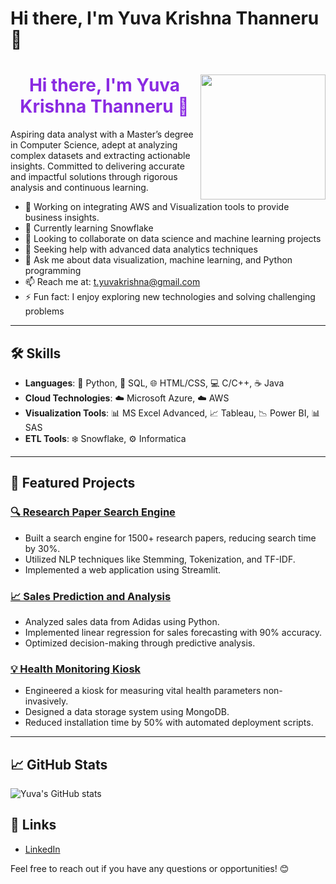 # Hi there, I'm Yuva Krishna Thanneru 👋
<div align="center">
  <img src="https://your-animation-url/guy-working.gif" align="right" width="200"/>
  <h1 style="color:#8a2be2;">Hi there, I'm Yuva Krishna Thanneru 👋</h1>
</div>

Aspiring data analyst with a Master’s degree in Computer Science, adept at analyzing complex datasets and extracting actionable insights. Committed to delivering accurate and impactful solutions through rigorous analysis and continuous learning.

- 🔭 Working on integrating AWS and Visualization tools to provide business insights.
- 🌱 Currently learning Snowflake
- 👯 Looking to collaborate on data science and machine learning projects
- 🤔 Seeking help with advanced data analytics techniques
- 💬 Ask me about data visualization, machine learning, and Python programming
- 📫 Reach me at: t.yuvakrishna@gmail.com
- ⚡ Fun fact: I enjoy exploring new technologies and solving challenging problems

---

## 🛠️ Skills

- **Languages**: 🐍 Python, 💾 SQL, 🌐 HTML/CSS, 💻 C/C++, ☕ Java
- **Cloud Technologies**: ☁️ Microsoft Azure, ☁️ AWS
- **Visualization Tools**: 📊 MS Excel Advanced, 📈 Tableau, 📉 Power BI, 📊 SAS
- **ETL Tools**: ❄️ Snowflake, ⚙️ Informatica
---

## 📂 Featured Projects

### [🔍 Research Paper Search Engine](https://github.com/yourusername/research-paper-search-engine)
- Built a search engine for 1500+ research papers, reducing search time by 30%.
- Utilized NLP techniques like Stemming, Tokenization, and TF-IDF.
- Implemented a web application using Streamlit.

### [📈 Sales Prediction and Analysis](https://github.com/yourusername/sales-prediction-analysis)
- Analyzed sales data from Adidas using Python.
- Implemented linear regression for sales forecasting with 90% accuracy.
- Optimized decision-making through predictive analysis.

### [💡 Health Monitoring Kiosk](https://github.com/yourusername/health-monitoring-kiosk)
- Engineered a kiosk for measuring vital health parameters non-invasively.
- Designed a data storage system using MongoDB.
- Reduced installation time by 50% with automated deployment scripts.

---

## 📈 GitHub Stats

![Yuva's GitHub stats](https://github-readme-stats.vercel.app/api?username=yourusername&show_icons=true&hide_border=true&theme=purple)

## 🔗 Links

- [LinkedIn](http://www.linkedin.com/in/yuvakrishna15)

Feel free to reach out if you have any questions or opportunities! 😊
